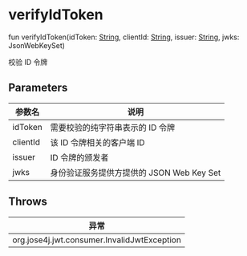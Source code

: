 # verifyIdToken


fun verifyIdToken(idToken: [String](https://kotlinlang.org/api/latest/jvm/stdlib/kotlin/-string/index.html), clientId: [String](https://kotlinlang.org/api/latest/jvm/stdlib/kotlin/-string/index.html), issuer: [String](https://kotlinlang.org/api/latest/jvm/stdlib/kotlin/-string/index.html), jwks: JsonWebKeySet)

校验 ID 令牌

## Parameters


| 参数名 | 说明 |
|---|---|
| idToken | 需要校验的纯字符串表示的 ID 令牌 |
| clientId | 该 ID 令牌相关的客户端 ID |
| issuer | ID 令牌的颁发者 |
| jwks | 身份验证服务提供方提供的 JSON Web Key Set |

## Throws

| 异常 |
|---|
| org.jose4j.jwt.consumer.InvalidJwtException |
